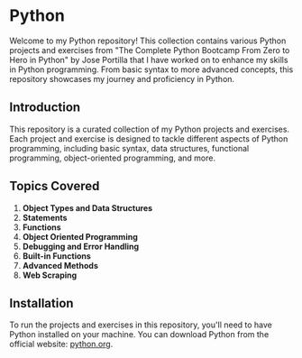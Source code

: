 # Python

Welcome to my Python repository! This collection contains various Python projects and exercises from "The Complete Python Bootcamp From Zero to Hero in Python" by Jose Portilla that I have worked on to enhance my skills in Python programming. From basic syntax to more advanced concepts, this repository showcases my journey and proficiency in Python.

## Introduction
This repository is a curated collection of my Python projects and exercises. Each project and exercise is designed to tackle different aspects of Python programming, including basic syntax, data structures, functional programming, object-oriented programming, and more.

## Topics Covered
1. **Object Types and Data Structures**
2. **Statements**
3. **Functions**
4. **Object Oriented Programming**
5. **Debugging and Error Handling**
6. **Built-in Functions**
7. **Advanced Methods**
8. **Web Scraping**

## Installation
To run the projects and exercises in this repository, you'll need to have Python installed on your machine. You can download Python from the official website: [python.org](https://www.python.org/).


